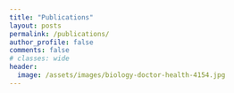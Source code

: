 ```yaml
---
title: "Publications"
layout: posts
permalink: /publications/
author_profile: false
comments: false
# classes: wide
header:
  image: /assets/images/biology-doctor-health-4154.jpg
---
```

